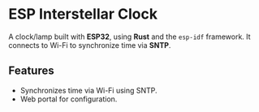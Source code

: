 # ESP Interstellar Clock

A clock/lamp built with **ESP32**, using **Rust** and the `esp-idf` framework. It connects to Wi-Fi to synchronize time via **SNTP**.

## Features
- Synchronizes time via Wi-Fi using SNTP.
- Web portal for configuration.